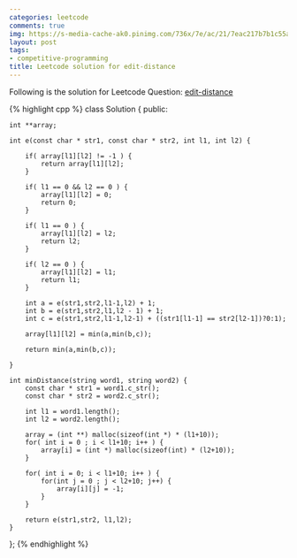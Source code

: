 ```yaml
---
categories: leetcode
comments: true
img: https://s-media-cache-ak0.pinimg.com/736x/7e/ac/21/7eac217b7b1c55ab7fd56758e4e181be.jpg
layout: post
tags:
- competitive-programming
title: Leetcode solution for edit-distance
---
```


Following is the solution for Leetcode Question: [edit-distance](https://leetcode.com/problems/edit-distance/)

{% highlight cpp %}
class Solution {
public:

    int **array;

    int e(const char * str1, const char * str2, int l1, int l2) {
        
        if( array[l1][l2] != -1 ) {
            return array[l1][l2];
        }
        
        if( l1 == 0 && l2 == 0 ) {
            array[l1][l2] = 0;
            return 0;
        }
        
        if( l1 == 0 ) {
            array[l1][l2] = l2;
            return l2;
        }
        
        if( l2 == 0 ) {
            array[l1][l2] = l1;
            return l1;
        }
        
        int a = e(str1,str2,l1-1,l2) + 1;
        int b = e(str1,str2,l1,l2 - 1) + 1;
        int c = e(str1,str2,l1-1,l2-1) + ((str1[l1-1] == str2[l2-1])?0:1);
        
        array[l1][l2] = min(a,min(b,c));
        
        return min(a,min(b,c));
        
    }

    int minDistance(string word1, string word2) {
        const char * str1 = word1.c_str();
        const char * str2 = word2.c_str();
        
        int l1 = word1.length();
        int l2 = word2.length();
        
        array = (int **) malloc(sizeof(int *) * (l1+10));
        for( int i = 0 ; i < l1+10; i++ ) {
            array[i] = (int *) malloc(sizeof(int) * (l2+10));
        }
        
        for( int i = 0; i < l1+10; i++ ) {
            for(int j = 0 ; j < l2+10; j++) {
                array[i][j] = -1;
            }
        }
        
        return e(str1,str2, l1,l2);
    }
};
{% endhighlight %}